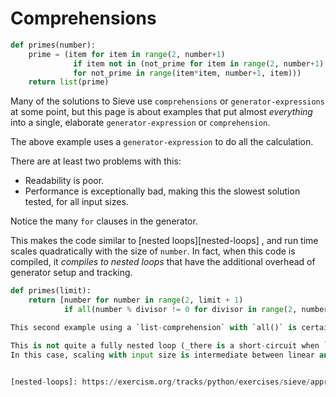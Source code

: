 # Comprehensions

```python
def primes(number):
    prime = (item for item in range(2, number+1) 
              if item not in (not_prime for item in range(2, number+1) 
              for not_prime in range(item*item, number+1, item)))
    return list(prime)
```

Many of the solutions to Sieve use `comprehensions` or `generator-expressions` at some point, but this page is about examples that put almost *everything* into a single, elaborate `generator-expression` or `comprehension`.

The above example uses a `generator-expression` to do all the calculation.

There are at least two problems with this:
- Readability is poor.
- Performance is exceptionally bad, making this the slowest solution tested, for all input sizes.

Notice the many `for` clauses in the generator.

This makes the code similar to [nested loops][nested-loops] , and run time scales quadratically with the size of `number`.
In fact, when this code is compiled, it _compiles to nested loops_ that have the additional overhead of generator setup and tracking.

```python
def primes(limit):
    return [number for number in range(2, limit + 1)
            if all(number % divisor != 0 for divisor in range(2, number))]

This second example using a `list-comprehension` with `all()` is certainly concise and _relatively_ readable, but the performance is again quite poor.

This is not quite a fully nested loop (_there is a short-circuit when `all()` evaluates to `False`_), but it is by no means "performant".
In this case, scaling with input size is intermediate between linear and quadratic, so not quite as bad as the first example.


[nested-loops]: https://exercism.org/tracks/python/exercises/sieve/approaches/nested-loops
